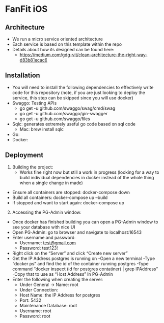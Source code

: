 # FanFit iOS

## Architecture

- We run a micro service oriented architecture
- Each service is based on this template within the repo
- Details about how its designed can be found here:
  - https://medium.com/gdg-vit/clean-architecture-the-right-way-d83b81ecac6


## Installation

- You will need to install the following dependencies to effectively write code for this repository (note, if you are just looking to deploy the service, this step can be skipped since you will use docker)
- Swaggo: Testing APIs
  - go get -u github.com/swaggo/swag/cmd/swag
  - go get -u github.com/swaggo/gin-swagger
  - go get -u github.com/swaggo/files
- Sqlc: generates extremely useful go code based on sql code
  - Mac: brew install sqlc
- Go:  
- Docker:


## Deployment

1. Building the project:
    - Works fine right now but still a work in progress (looking for a way to build individual dependencies in docker instead of the whole thing when a single change in made)
  - Ensure all containers are stopped: docker-compose down
  - Build all containers: docker-compose up –build
  - If stopped and want to start again: docker-compose up
2. Accessing the PG-Admin window:
  -	Once docker has finished building you can open a PG-Admin window to see your database with nice UI
  -	Open PG-Admin: go to browser and navigate to localhost:16543
  -	Enter username and password: 
    - Username: test@gmail.com
    -	Password: test123!
  -	Right click on the “Server” and click “Create new server”
  -	Get the IP Address postgres is running on
    -Open a new terminal
    -Type “docker ps” and find the id of the container running postgres
    -Type command “docker inspect (id for postgres contatiner) | grep IPAddress”
    -Copy that to use as “Host Address” In PG-Admin
  - Enter the following when creating the server:
    - Under General -> Name: root
    - Under Connection:
    - Host Name: the IP Address for postgres
    - Port: 5432
    - Maintenance Database: root
    - Username: root
    - Password: root


